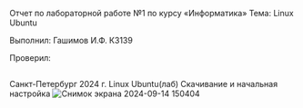 Отчет по лабораторной работе №1
по курсу «Информатика»
Тема: Linux Ubuntu

 
Выполнил:
Гашимов И.Ф.
К3139
 
 
Проверил:
## 
Санкт-Петербург
2024 г.
Linux  Ubuntu(лаб)
Скачивание и начальная настройка
![Снимок экрана 2024-09-14 150404](https://github.com/user-attachments/assets/70dfa4d8-3f13-42e4-84d5-b9180b716580)
